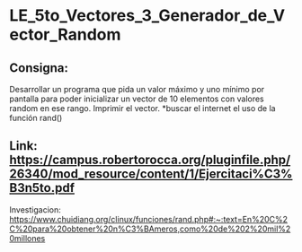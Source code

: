 # LE_5to_Vectores_3_Generador_de_Vector_Random
 
## Consigna:
Desarrollar un programa que pida un valor máximo y uno mínimo por
pantalla para poder inicializar un vector de 10 elementos con valores
random en ese rango. Imprimir el vector. 
*buscar el internet el uso de la función rand()

## Link: https://campus.robertorocca.org/pluginfile.php/26340/mod_resource/content/1/Ejercitaci%C3%B3n5to.pdf

Investigacion:
	https://www.chuidiang.org/clinux/funciones/rand.php#:~:text=En%20C%2C%20para%20obtener%20n%C3%BAmeros,como%20de%202%20mil%20millones
